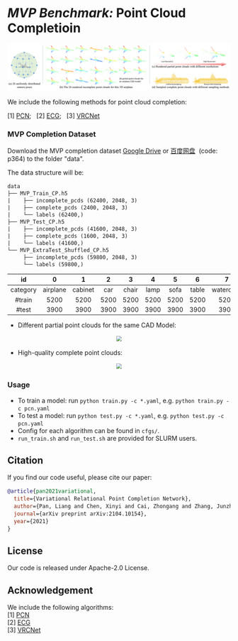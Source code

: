 # *MVP Benchmark:* Point Cloud Completioin
<p align="center"> 
<img src="images/mvp.png">
</p>


We include the following methods for point cloud completion:

[1] [PCN](https://github.com/wentaoyuan/pcn);&nbsp;&nbsp; [2] [ECG](https://github.com/paul007pl/ECG);&nbsp;&nbsp; [3] [VRCNet](https://github.com/paul007pl/VRCNet)


### MVP Completion Dataset
<!-- Download the MVP completion dataset by the following commands:
```
cd data; sh download_data.sh
``` -->
Download the MVP completion dataset [Google Drive](https://drive.google.com/drive/folders/1XxZ4M_dOB3_OG1J6PnpNvrGTie5X9Vk_) or [百度网盘](https://pan.baidu.com/s/18pli79KSGGsWQ8FPiSW9qg)&nbsp;&nbsp;(code: p364) to the folder "data".

The data structure will be:
```
data
├── MVP_Train_CP.h5
|    ├── incomplete_pcds (62400, 2048, 3)
|    ├── complete_pcds (2400, 2048, 3)
|    └── labels (62400,)
├── MVP_Test_CP.h5
|    ├── incomplete_pcds (41600, 2048, 3)
|    ├── complete_pcds (1600, 2048, 3)
|    └── labels (41600,)
└── MVP_ExtraTest_Shuffled_CP.h5
     ├── incomplete_pcds (59800, 2048, 3)
     └── labels (59800,)
```

| id | 0 | 1 | 2 | 3 | 4 | 5 | 6 | 7 | 8 | 9 | 10 | 11 | 12 | 13 | 14 | 15 |
|:----:|:----:|:----:|:----:|:----:|:----:|:----:|:----:|:----:|:----:|:----:|:----:|:----:|:----:|:----:|:----:|:----:|
| category | airplane | cabinet | car | chair | lamp | sofa | table | watercraft | bed | bench | bookshelf | bus | guitar | motorbike | pistol | skateboard | 
| \#train  | 5200 | 5200 | 5200 | 5200 | 5200 | 5200 | 5200 | 5200 | 2600 | 2600 | 2600 | 2600 | 2600 | 2600 | 2600 | 2600 |
| \#test  | 3900 | 3900 | 3900 | 3900 | 3900 | 3900 | 3900 | 3900 | 1300 | 1300 | 1300 | 1300 | 1300 | 1300 | 1300 | 1300 |


+ Different partial point clouds for the same CAD Model:
<p align="center"> 
<img src="images/partial_pcds.gif", style="zoom: 75%;">
</p>

+ High-quality complete point clouds:
<p align="center"> 
<img src="images/complete_pcds.gif", style="zoom: 75%;">
</p>


<!-- **Partial point clouds** & **Complete point clouds**

<center class="half">
  <figure>
    <img src="images/partial_pcds.gif", width=400><img src="images/complete_pcds.gif", width=400>
  </figure>
</center> -->

<!-- Partial point clouds | Complete point clouds
:-------------------------:|:---------------- ---------:
![](./images/partial_pcds.gif) | ![](./images/complete_pcds.gif) -->


### Usage
+ To train a model: run `python train.py -c *.yaml`, e.g. `python train.py -c pcn.yaml`
+ To test a model: run `python test.py -c *.yaml`, e.g. `python test.py -c pcn.yaml`
+ Config for each algorithm can be found in `cfgs/`.
+ `run_train.sh` and `run_test.sh` are provided for SLURM users. 


## Citation
If you find our code useful, please cite our paper:
```bibtex
@article{pan2021variational,
  title={Variational Relational Point Completion Network},
  author={Pan, Liang and Chen, Xinyi and Cai, Zhongang and Zhang, Junzhe and Zhao, Haiyu and Yi, Shuai and Liu, Ziwei},
  journal={arXiv preprint arXiv:2104.10154},
  year={2021}
}
```


## License
Our code is released under Apache-2.0 License.


## Acknowledgement
We include the following algorithms:  
[1] [PCN](https://github.com/wentaoyuan/pcn)    
[2] [ECG](https://github.com/paul007pl/ECG)    
[3] [VRCNet](https://github.com/paul007pl/VRCNet)   

